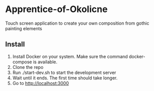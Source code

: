 # Apprentice-of-Okolicne
Touch screen application to create your own composition from gothic painting elements

## Install

1. Install Docker on your system. Make sure the command docker-compose is available.
2. Clone the repo
3. Run ./start-dev.sh to start the development server
4. Wait until it ends. The first time should take longer.
5. Go to [http://localhost:3000](http://localhost:3000)
